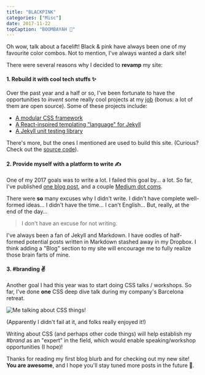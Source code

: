 ```yaml
---
title: "BLACKPINK"
categories: ["Misc"]
date: 2017-11-22
topCaption: "BOOMBAYAH 💅"
---
```


Oh wow, talk about a facelift! Black & pink have always been one of my favourite color combos. Not to mention, I've always wanted a dark site!

There were several reasons why I decided to **revamp** my site:


#### 1. Rebuild it with cool tech stuffs ✨

Over the past year and a half or so, I've been fortunate to have the opportunities to _invent_ some really cool projects at my [job](https://www.helpscout.net/) (bonus: a lot of them are open source). Some of these projects include:

* [A modular CSS framework](https://developer.helpscout.com/seed/)
* [A React-inspired templating "language" for Jekyll](https://github.com/helpscout/jekyll-spark)
* [A Jekyll unit testing library](https://github.com/helpscout/jekyll-joule)

There's more, but the ones I mentioned are used to build this site. (Curious? Check out the [source code](https://github.com/itsjonq/jonquach)).


#### 2. Provide myself with a platform to write ✍️

One of my 2017 goals was to write a lot. I failed this goal by… a lot. So far, I've published [one blog post](https://www.helpscout.net/blog/style-guide/), and a couple [Medium dot coms](https://medium.com/@itsjonq).

There were **so** many excuses why I didn't write. I didn't have complete well-formed ideas… I didn't have the time… I can't English… But, really, at the end of the day…

> I don't have an excuse for not writing.

I've always been a fan of Jekyll and Markdown. I have oodles of half-formed potential posts written in Markdown stashed away in my Dropbox. I think adding a "Blog" section to my site will encourage me to fully realize those brain farts of mine.


#### 3. #branding ✌️

Another goal I had this year was to start doing CSS talks / workshops. So far, I've done **one** CSS deep dive talk during my company's Barcelona retreat.

![Me talking about CSS things!](/images/posts/q-barcelona-retreat-css-deep-dive-2017.jpg)

(Apparently I didn't fail at it, and folks really enjoyed it!)

Writing about CSS (and perhaps other code things) will help establish my _#brand_ as an "expert" in the field, which would enable speaking/workshop opportunities (I hope)!

Thanks for reading my first blog blurb and for checking out my new site! **You are awesome**, and I hope you'll stay tuned more posts in the future 🚀.
